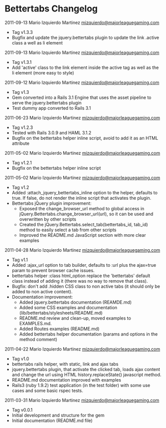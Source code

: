 Bettertabs Changelog
====================

2011-09-13  Mario Izquierdo Martinez <mizquierdo@majorleaguegaming.com>

  * Tag v1.3.3
  * Bugfix and update the jquery.bettertabs plugin to update the link .active class a well as li element

2011-09-13  Mario Izquierdo Martinez <mizquierdo@majorleaguegaming.com>

  * Tag v1.3.1
  * Add 'active' class to the link element inside the active tag as well as the li element (more easy to style)

2011-09-12  Mario Izquierdo Martinez <mizquierdo@majorleaguegaming.com>

  * Tag v1.3
  * Gem converted into a Rails 3.1 Engine that uses the asset pipeline to serve the jquery.bettertabs plugin
  * Test dummy app converted to Rails 3.1

2011-06-23  Mario Izquierdo Martinez <mizquierdo@majorleaguegaming.com>

  * Tag v1.2.3
  * Tested with Rails 3.0.9 and HAML 3.1.2
  * Bugfix on the bettertabs helper inline script, avoid to add it as an HTML attribute

2011-05-02  Mario Izquierdo Martinez <mizquierdo@majorleaguegaming.com>

  * Tag v1.2.1
  * Bugfix on the bettertabs helper inline script

2011-05-02  Mario Izquierdo Martinez <mizquierdo@majorleaguegaming.com>

  * Tag v1.2
  * Added :attach_jquery_bettertabs_inline option to the helper, defaults to true. If false, do not render the inline script that activates the plugin.
  * Bettertabs jQuery plugin improvement:
    * Exposed the change_browser_url method to global access in jQuery.Bettertabs.change_browser_url(url), so it can be used and overwritten by other scripts
    * Created the jQuery.Bettertabs.select_tab(bettertabs_id, tab_id) method to easily select a tab from other scripts
    * Improved the README.md JavaScript section with more clear examples

2011-04-28  Mario Izquierdo Martinez <mizquierdo@majorleaguegaming.com>
  
  * Tag v1.1
  * Added :ajax_url option to tab builder, defaults to :url plus the ajax=true param to prevent browser cache issues.
  * bettertabs helper :class html_option replace the 'bettertabs' default class instead of adding it (there was no way to remove that class).
  * Bugfix: don't add .hidden CSS class to non active tabs (it should only be added to non active content).
  * Documentation improvement:
    * Added jquery.bettertabs documentation (REAMDE.md)
    * Added some CSS examples and documentation (lib/bettertabs/stylesheets/README.md)
    * README.md review and clean-up, moved examples to EXAMPLES.md.
    * Added Routes examples (README.md)
    * Added bettertabs helper documentation (params and options in the method comment)
  
2011-04-22  Mario Izquierdo Martinez <mizquierdo@majorleaguegaming.com>

  * Tag v1.0
  * bettertabs rails helper, with static, link and ajax tabs
  * jquery.bettertabs plugin, that activate the clicked tab, loads ajax content and change the url using HTML history.replaceState() javascript method.
  * README.md documentation improved with examples
  * Rails3 (ruby 1.9.2) test application (in the test folder) with some use cases and some basic rspec tests.
  
2011-03-31  Mario Izquierdo Martinez <mizquierdo@majorleaguegaming.com>

  * Tag v0.0.1
  * Initial development and structure for the gem
  * Initial documentation (README.md file)